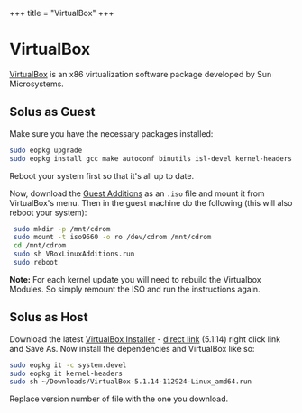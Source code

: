 +++
title = "VirtualBox"
+++
# VirtualBox

[VirtualBox](https://virtualbox.org) is an x86 virtualization software package developed by Sun Microsystems.

## Solus as Guest 

Make sure you have the necessary packages installed: 

``` bash
sudo eopkg upgrade
sudo eopkg install gcc make autoconf binutils isl-devel kernel-headers xorg-server-devel
```

Reboot your system first so that it's all up to date.

Now, download the [Guest Additions](http://download.virtualbox.org/virtualbox/) as an `.iso` file and mount it from VirtualBox's menu. Then in the guest machine do the following (this will also reboot your system):

``` bash
 sudo mkdir -p /mnt/cdrom
 sudo mount -t iso9660 -o ro /dev/cdrom /mnt/cdrom
 cd /mnt/cdrom
 sudo sh VBoxLinuxAdditions.run
 sudo reboot
```

**Note:** For each kernel update you will need to rebuild the Virtualbox Modules. So simply remount the ISO and run the instructions again.

## Solus as Host 

Download the latest [VirtualBox Installer](https://www.virtualbox.org/wiki/Linux_Downloads) - [direct link](http://download.virtualbox.org/virtualbox/5.1.12/VirtualBox-5.1.14-112924-Linux_amd64.run) (5.1.14) right click link and Save As. 
Now install the dependencies and VirtualBox like so:

``` bash
sudo eopkg it -c system.devel
sudo eopkg it kernel-headers
sudo sh ~/Downloads/VirtualBox-5.1.14-112924-Linux_amd64.run
```

Replace version number of file with the one you download.
